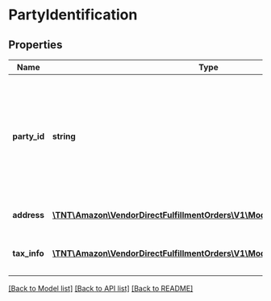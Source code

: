# PartyIdentification

## Properties
Name | Type | Description | Notes
------------ | ------------- | ------------- | -------------
**party_id** | **string** | Assigned identification for the party. For example, warehouse code or vendor code. Please refer to specific party for more details. | 
**address** | [**\TNT\Amazon\VendorDirectFulfillmentOrders\V1\Model\Address**](Address.md) | Address details of the party. | [optional] 
**tax_info** | [**\TNT\Amazon\VendorDirectFulfillmentOrders\V1\Model\TaxRegistrationDetails**](TaxRegistrationDetails.md) | Tax registration details of the entity. | [optional] 

[[Back to Model list]](../README.md#documentation-for-models) [[Back to API list]](../README.md#documentation-for-api-endpoints) [[Back to README]](../README.md)


